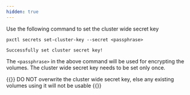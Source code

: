 ```yaml
---
hidden: true
---
```


Use the following command to set the cluster wide secret key

```text
pxctl secrets set-cluster-key --secret <passphrase>
```

```output
Successfully set cluster secret key!
```

The `<passphrase>` in the above command will be used for encrypting the volumes. The cluster wide secret key needs to be set only once.

{{<info>}}
DO NOT overwrite the cluster wide secret key, else any existing volumes using it will not be usable
{{</info>}}
